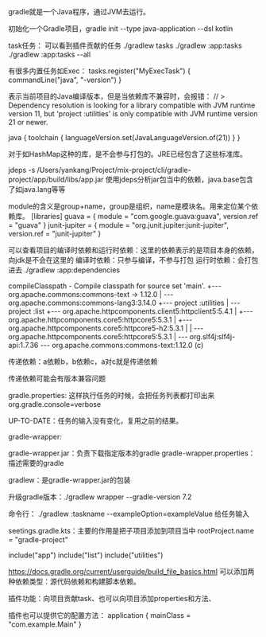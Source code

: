 gradle就是一个Java程序，通过JVM去运行。

初始化一个Gradle项目，gradle init --type java-application --dsl kotlin

task任务： 可以看到插件贡献的任务
./gradlew tasks
./gradlew :app:tasks 
./gradlew :app:tasks --all


有很多内置任务如Exec：
tasks.register<Exec>("MyExecTask") {
    commandLine("java", "-version")
}

表示当前项目的Java编译版本，但是当依赖库不兼容时，会报错：
//       > Dependency resolution is looking for a library compatible with JVM runtime version 11, but 'project :utilities' is only compatible with JVM runtime version 21 or newer.

java {
    toolchain {
        languageVersion.set(JavaLanguageVersion.of(21))
    }
}


对于如HashMap这种的库，是不会参与打包的。JRE已经包含了这些标准库。


jdeps -s /Users/yankang/Project/mix-project/cli/gradle-project/app/build/libs/app.jar
使用jdeps分析jar包当中的依赖，java.base包含了如java.lang等等


module的含义是group+name，group是组织，name是模块名。用来定位某个依赖库。
[libraries]
guava = { module = "com.google.guava:guava", version.ref = "guava" }
junit-jupiter = { module = "org.junit.jupiter:junit-jupiter", version.ref = "junit-jupiter" }


可以查看项目的编译时依赖和运行时依赖：这里的依赖表示的是项目本身的依赖，向jdk是不会在这里的
编译时依赖：只参与编译，不参与打包
运行时依赖：会打包进去
./gradlew :app:dependencies


compileClasspath - Compile classpath for source set 'main'.
+--- org.apache.commons:commons-text -> 1.12.0
|    \--- org.apache.commons:commons-lang3:3.14.0
+--- project :utilities
|    \--- project :list
+--- org.apache.httpcomponents.client5:httpclient5:5.4.1
|    +--- org.apache.httpcomponents.core5:httpcore5:5.3.1
|    +--- org.apache.httpcomponents.core5:httpcore5-h2:5.3.1
|    |    \--- org.apache.httpcomponents.core5:httpcore5:5.3.1
|    \--- org.slf4j:slf4j-api:1.7.36
\--- org.apache.commons:commons-text:1.12.0 (c)


传递依赖：a依赖b，b依赖c，a对c就是传递依赖

传递依赖可能会有版本兼容问题



gradle.properties: 这样执行任务的时候，会把任务列表都打印出来
org.gradle.console=verbose



UP-TO-DATE：任务的输入没有变化，复用之前的结果。

gradle-wrapper:

gradle-wrapper.jar：负责下载指定版本的gradle
gradle-wrapper.properties：描述需要的gradle

gradlew：是gradle-wrapper.jar的包装

升级gradle版本：./gradlew wrapper --gradle-version 7.2



命令行：
./gradlew :taskname --exampleOption=exampleValue  给任务输入


seetings.gradle.kts：主要的作用是把子项目添加到项目当中
rootProject.name = "gradle-project"

include("app")
include("list")
include("utilities")


https://docs.gradle.org/current/userguide/build_file_basics.html
可以添加两种依赖类型：源代码依赖和构建脚本依赖。


插件功能：向项目贡献task、也可以向项目添加properties和方法、

插件也可以提供它的配置方法：
application {
    mainClass = "com.example.Main"
}


